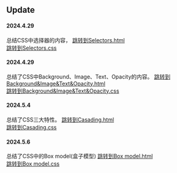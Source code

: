 ## Update
#### 2024.4.29
总结CSS中选择器的内容，
[跳转到Selectors.html](https://github.com/yue24413/web_examples/blob/main/webapp/CSS/Selectors/Selectors.html) <br>
[跳转到Selectors.css](https://github.com/yue24413/web_examples/blob/main/webapp/CSS/Selectors/Selectors.css)
#### 2024.4.29
总结了CSS中Background、Image、Text、Opacity的内容。
[跳转到Background&Image&Text&Opacity.html](https://github.com/yue24413/web_examples/blob/main/webapp/CSS/Background%26Image%26Text%26Opacity/Background%26Image%26Text%26Opacity.html)<br>
[跳转到Background&Image&Text&Opacity.css](https://github.com/yue24413/web_examples/blob/main/webapp/CSS/Background%26Image%26Text%26Opacity/Background%26Image%26Text%26Opacity.css)

#### 2024.5.4
总结了CSS三大特性。
[跳转到Casading.html](https://github.com/yue24413/web_examples/blob/main/webapp/CSS/Cascading/Casading.html) <br>
[跳转到Casading.css](https://github.com/yue24413/web_examples/blob/main/webapp/CSS/Cascading/Casading.css) 

#### 2024.5.6
总结了CSS中的Box model(盒子模型)
[跳转到Box model.html](https://github.com/yue24413/web_examples/blob/main/webapp/CSS/Box%20Model/Box%20Model.html) <br>
[跳转到Box model.css](https://github.com/yue24413/web_examples/blob/main/webapp/CSS/Box%20Model/Box%20Model.css)